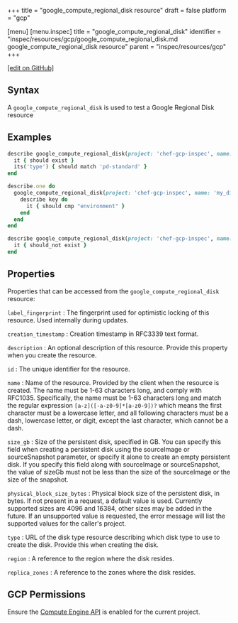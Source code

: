 +++
title = "google_compute_regional_disk resource"
draft = false
platform = "gcp"

[menu]
  [menu.inspec]
    title = "google_compute_regional_disk"
    identifier = "inspec/resources/gcp/google_compute_regional_disk.md google_compute_regional_disk resource"
    parent = "inspec/resources/gcp"
+++

[\[edit on GitHub\]](https://github.com/inspec/inspec-gcp/blob/master/docs/resources/google_compute_regional_disk.md)

## Syntax

A `google_compute_regional_disk` is used to test a Google Regional Disk resource

## Examples

```ruby
describe google_compute_regional_disk(project: 'chef-gcp-inspec', name: 'my_disk', region: 'region') do
  it { should exist }
  its('type') { should match 'pd-standard' }
end

describe.one do
  google_compute_regional_disk(project: 'chef-gcp-inspec', name: 'my_disk', region: 'region').labels.each_pair do |key, value|
    describe key do
      it { should cmp "environment" }
    end
  end
end

describe google_compute_regional_disk(project: 'chef-gcp-inspec', name: 'nonexistent', region: 'region') do
  it { should_not exist }
end
```

## Properties

Properties that can be accessed from the `google_compute_regional_disk` resource:

`label_fingerprint`
: The fingerprint used for optimistic locking of this resource. Used internally during updates.

`creation_timestamp`
: Creation timestamp in RFC3339 text format.

`description`
: An optional description of this resource. Provide this property when you create the resource.

`id`
: The unique identifier for the resource.

`name`
: Name of the resource. Provided by the client when the resource is created. The name must be 1-63 characters long, and comply with RFC1035. Specifically, the name must be 1-63 characters long and match the regular expression `[a-z]([-a-z0-9]*[a-z0-9])?` which means the first character must be a lowercase letter, and all following characters must be a dash, lowercase letter, or digit, except the last character, which cannot be a dash.

`size_gb`
: Size of the persistent disk, specified in GB. You can specify this field when creating a persistent disk using the sourceImage or sourceSnapshot parameter, or specify it alone to create an empty persistent disk. If you specify this field along with sourceImage or sourceSnapshot, the value of sizeGb must not be less than the size of the sourceImage or the size of the snapshot.

`physical_block_size_bytes`
: Physical block size of the persistent disk, in bytes. If not present in a request, a default value is used. Currently supported sizes are 4096 and 16384, other sizes may be added in the future. If an unsupported value is requested, the error message will list the supported values for the caller's project.

`type`
: URL of the disk type resource describing which disk type to use to create the disk. Provide this when creating the disk.

`region`
: A reference to the region where the disk resides.

`replica_zones`
: A reference to the zones where the disk resides.

## GCP Permissions

Ensure the [Compute Engine API](https://console.cloud.google.com/apis/library/compute.googleapis.com/) is enabled for the current project.
